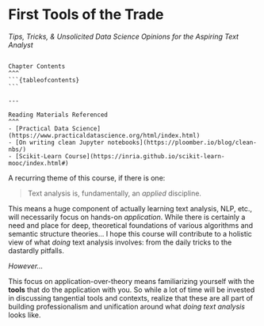 # First Tools of the Trade

_Tips, Tricks, & Unsolicited Data Science Opinions for the Aspiring Text Analyst_


````{card}

Chapter Contents
^^^
```{tableofcontents}
```

---

Reading Materials Referenced 
^^^
- [Practical Data Science](https://www.practicaldatascience.org/html/index.html)
- [On writing clean Jupyter notebooks](https://ploomber.io/blog/clean-nbs/)
- [Scikit-Learn Course](https://inria.github.io/scikit-learn-mooc/index.html#)

````

A recurring theme of this course, if there is one: 

> Text analysis is, fundamentally, an _applied_ discipline. 

This means a huge component of actually learning text analysis, NLP, etc., will necessarily focus on hands-on _application_. 
While there is certainly a need and place for deep, theoretical foundations of various algorithms and semantic structure theories... I hope this course will contribute to a holistic view of what _doing_ text analysis involves: from the daily tricks to the dastardly pitfalls. 

_However..._

This focus on application-over-theory means familiarizing yourself with the **tools** that do the application with you. 
So while a lot of time will be invested in discussing tangential tools and contexts, realize that these are all part of building professionalism and unification around what _doing text analysis_ looks like. 



